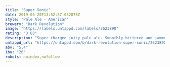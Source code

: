 ```yaml
---
title: "Super Sonic"
date: 2019-03-20T13:52:57.032078Z
style: "Pale Ale - American"
brewery: "Dark Revolution"
image: "https://labels.untappd.com/labels/2623890"
rating: "3.83"
description: "Super charged juicy pale ale. Smoothly bittered and jammed full of Simcoe and Amarillo then double dry hopped with Citra and Galaxy for a tropical fruit punch. "
untappd_url: "https://untappd.com/b/dark-revolution-super-sonic/2623890"
abv: "5.4"
ibu: "20"
robots: noindex,nofollow
---
```

